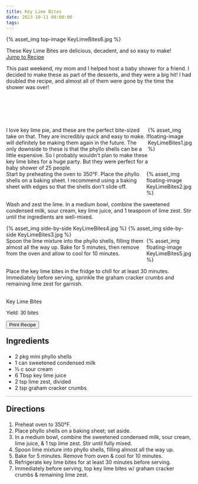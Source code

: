```yaml
---
title: Key Lime Bites
date: 2023-10-11 00:00:00
tags:
---
```


{% asset_img top-image KeyLimeBites6.jpg %}
<div class="post-body">
These Key Lime Bites are delicious, decadent, and so easy to make!

<br>
<!--more-->

<a class="jump-to-recipe-btn" href="#recipejump"> 
    Jump to Recipe
</a>

This past weekend, my mom and I helped host a baby shower for a friend. I decided to make these as part of the desserts, and they were a big hit! I had doubled the recipe, and almost all of them were gone by the time the shower was over! 

<br>
<br>
<br>
<br>
<br>

<div style="display:flex;">
I love key lime pie, and these are the perfect bite-sized take on that. They are incredibly quick and easy to make. I will definitely be making them again in the future. The only downside to these is that the phyllo shells can be a little expensive. So I probably wouldn't plan to make these key lime bites for a huge party. But they were perfect for a baby shower of 25 people. 
<div>
    {% asset_img floating-image KeyLimeBites1.jpg %}
</div>
</div>

<div style="display:flex;">
Start by preheating the oven to 350°F. Place the phyllo shells on a baking sheet. I recommend using a baking sheet with edges so that the shells don't slide off. 
<div>
    {% asset_img floating-image KeyLimeBites2.jpg %}
</div>
</div>

Wash and zest the lime. 
In a medium bowl, combine the sweetened condensed milk, sour cream, key lime juice, and 1 teaspoon of lime zest. Stir until the ingredients are well-mixed. 
<div style="display:flex;">
    {% asset_img side-by-side KeyLimeBites4.jpg %}
    {% asset_img side-by-side KeyLimeBites3.jpg %}
</div>

<div style="display:flex;">
Spoon the lime mixture into the phyllo shells, filling them almost all the way up. Bake for 5 minutes, then remove from the oven and allow to cool for 10 minutes. 
<div>
    {% asset_img floating-image KeyLimeBites5.jpg %}
</div>
</div>

Place the key lime bites in the fridge to chill for at least 30 minutes. Immediately before serving, sprinkle the graham cracker crumbs and remaining lime zest for garnish. 

<br>
</div>

<div id="recipejump"></div>
<div id="recipe">
    <div class="recipe-box">
        <div class="recipe-title-box">
            <div>
                <div class="recipe-title-box-title">
                    <div class="recipe-title-box-header">Key Lime Bites</div>
                </div>
                <p class="recipe-title-box-title" style="font-family: Arial;">Yield: 30 bites</p>
            </div>
            <!-- {% asset_img recipe-title-box-img KeyLimeBites6.jpg %} -->
            <button class="print-recipe"
                    type="button"
                    onclick="printDIV('recipe')" >
                Print Recipe
            </button>
        </div>
        <p style="font-size:150%;"><b>Ingredients</b></p>
        <ul class="post-body">
                <li>2 pkg mini phyllo shells</li>
                <li>1 can sweetened condensed milk</li>
                <li>½ c sour cream</li>
                <li>6 Tbsp key lime juice</li>
                <li>2 tsp lime zest, divided</li>
                <li>2 tsp graham cracker crumbs</li>
        </ul>
        <hr style="height:1px;background-color:rgb(189, 189, 189) ">
        <p style="font-size:150%;"><b>Directions</b></p>
        <ol class="post-body">
            <li>Preheat oven to 350°F.</li>
            <li>Place phyllo shells on a baking sheet; set aside.</li>
            <li>In a medium bowl, combine the sweetened condensed milk, sour cream, lime juice, & 1 tsp lime zest. Stir until fully mixed.</li>
            <li>Spoon lime mixture into phyllo shells, filling almost all the way up.</li>
            <li>Bake for 5 minutes. Remove from oven & cool for 10 minutes.</li>
            <li>Refrigerate key lime bites for at least 30 minutes before serving.</li>
            <li>Immediately before serving, top key lime bites w/ graham cracker crumbs & remaining lime zest.</li>
        </ol> 
    </div>
</div>

<br>
